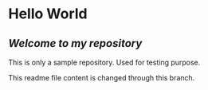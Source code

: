 # Hello World

## _Welcome to my repository_

This is only a sample repository. Used for testing purpose.

This readme file content is changed through this branch.